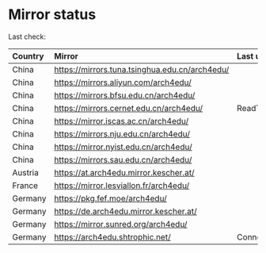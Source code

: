 <script src="./time.js"></script>
# Mirror status
Last check: <script type="text/javascript">localize(1754587677.1697264);</script>

|Country|Mirror|Last update|
|:------|:-----|:----------|
|China|https://mirrors.tuna.tsinghua.edu.cn/arch4edu/|<script type="text/javascript">localize(1754549677);</script>|
|China|https://mirrors.aliyun.com/arch4edu/|<script type="text/javascript">localize(1754549677);</script>|
|China|https://mirrors.bfsu.edu.cn/arch4edu/|<script type="text/javascript">localize(1754549677);</script>|
|China|https://mirrors.cernet.edu.cn/arch4edu/|ReadTimeout|
|China|https://mirror.iscas.ac.cn/arch4edu/|<script type="text/javascript">localize(1754549677);</script>|
|China|https://mirrors.nju.edu.cn/arch4edu/|<script type="text/javascript">localize(1754506317);</script>|
|China|https://mirror.nyist.edu.cn/arch4edu/|<script type="text/javascript">localize(1754549677);</script>|
|China|https://mirrors.sau.edu.cn/arch4edu/|<script type="text/javascript">localize(1754376915);</script>|
|Austria|https://at.arch4edu.mirror.kescher.at/|<script type="text/javascript">localize(1754549677);</script>|
|France|https://mirror.lesviallon.fr/arch4edu/|<script type="text/javascript">localize(1754549677);</script>|
|Germany|https://pkg.fef.moe/arch4edu/|<script type="text/javascript">localize(1754549677);</script>|
|Germany|https://de.arch4edu.mirror.kescher.at/|<script type="text/javascript">localize(1754549677);</script>|
|Germany|https://mirror.sunred.org/arch4edu/|<script type="text/javascript">localize(1754549677);</script>|
|Germany|https://arch4edu.shtrophic.net/|ConnectionError|

<script src="./tablefilter/tablefilter.js"></script>
<script src="./table.js"></script>